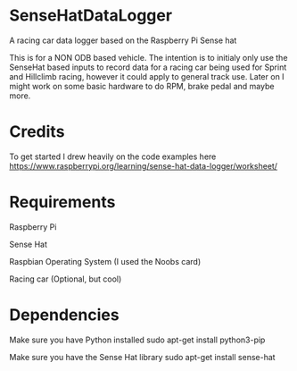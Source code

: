 # SenseHatDataLogger
A racing car data logger based on the Raspberry Pi Sense hat

This is for a NON ODB based vehicle. The intention is to initialy only use the SenseHat based inputs to record data for a racing car being used for Sprint and Hillclimb racing, however it could apply to general track use. Later on I might work on some basic hardware to do RPM, brake pedal and maybe more.

# Credits
To get started I drew heavily on the code examples here
https://www.raspberrypi.org/learning/sense-hat-data-logger/worksheet/

# Requirements

Raspberry Pi

Sense Hat

Raspbian Operating System (I used the Noobs card)

Racing car (Optional, but cool)


# Dependencies
Make sure you have Python installed
sudo apt-get install python3-pip

Make sure you have the Sense Hat library
sudo apt-get install sense-hat


